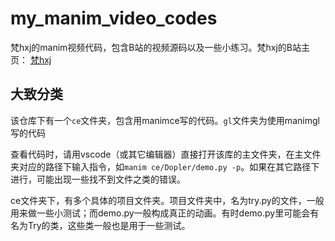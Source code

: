 # my_manim_video_codes
梵hxj的manim视频代码，包含B站的视频源码以及一些小练习。梵hxj的B站主页：
[梵hxj](https://m.bilibili.com/space/3546630821251576)

## 大致分类
该仓库下有一个`ce`文件夹，包含用manimce写的代码。`gl`文件夹为使用manimgl写的代码

查看代码时，请用vscode（或其它编辑器）直接打开该库的主文件夹，在主文件夹对应的路径下输入指令，如`manim ce/Dopler/demo.py -p`。如果在其它路径下进行，可能出现一些找不到文件之类的错误。

ce文件夹下，有多个具体的项目文件夹。项目文件夹中，名为try.py的文件，一般用来做一些小测试；而demo.py一般构成真正的动画。有时demo.py里可能会有名为Try的类，这些类一般也是用于一些测试。
